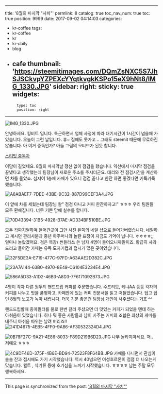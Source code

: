 
---
title: '8월의 마지막 "사치"'
permlink: 8
catalog: true
toc_nav_num: true
toc: true
position: 9999
date: 2017-09-02 04:14:03
categories:
- kr-coffee
tags:
- kr-coffee
- kr
- kr-daily
- blog
- cafe
thumbnail: 'https://steemitimages.com/DQmZsNXC5S7JhSJSCkvpYZPEXcYYqtkvgkKSPo15eX9hNt8/IMG_1330.JPG'
sidebar:
    right:
        sticky: true
widgets:
    -
        type: toc
        position: right
---


![IMG_1330.JPG](https://steemitimages.com/DQmZsNXC5S7JhSJSCkvpYZPEXcYYqtkvgkKSPo15eX9hNt8/IMG_1330.JPG)

안녕하세요. 킹비트 입니다.  특근하면서 업체 사정에 따라 대기시간이 1시간이 넘을때 가 있습니다. 오늘이 그런 날입니다. 휴~ 집에도 못가고 .. 그래도 steemit 때문에 무료하진 않습니다. 
 아 이거 중독인가? 아들 그림의 모티브가 된듯 합니다. 

[스티밋 중독자](https://steemit.com/kr/@bakhasatang/61nmcb)

여담이 길었네요.  8월의 마지막날 정신 없이 점검을 했습니다.  익산에서 마지막 점검을 끝냈다고 생각했는데 팀장님이 새로운 주소를 주시더군요.  대리와 전 점검시간을 계산하면 차를 몰았죠.  심지어 1층에 카페가 있으니 점검 끝나고 한잔 하면 좋겠다면 키득키득 했습니다.  

![A8ABAEF7-7DEE-43BE-9C32-887D99CEF3A4.JPG](https://steemitimages.com/DQmS2PKfDxEVhfkHeKj2akcz56CreMLcuK2QdZY3AL7vtMx/A8ABAEF7-7DEE-43BE-9C32-887D99CEF3A4.JPG)

이 앞에 차를 세웠는데 팀장님 왈" 점검 아니고 커피 한잔하자고!" ㅎㅎㅎ 우리 팀원들 모두 환해집니다.  너무 기쁜 맘에 실수를 합니다. 

![70D43394-31B5-4928-B7AE-AD334BF510BE.JPG](https://steemitimages.com/DQmPFhuoyfMd3hEbirqUDXJ318bfgVbDcrVTAv6maydRjqS/70D43394-31B5-4928-B7AE-AD334BF510BE.JPG)

모두 왁짜지껄하며 들어간곳이 그만 사진 왼쪽의 네일 샵으로 들어가버렸습니다.   네일하고 계시던 관리사분과 중년 아주머니의 놀란 표정이 지금도 기억이 납니다. ㅎㅎㅎㅎ;;
얼마나 놀랐겠어요.  검은 복장/ 썬들라쓰 쓴 남자 4명이 들어오니까말이죠.  황급히 사과 드리고 들어간 카페는 유독 도자기컵과 접시가 많은 곳이였습니다. 

![32F5DE3A-E719-477C-97FD-A63AAE2D382C.JPG](https://steemitimages.com/DQmNSWQKEgaBW1Wa2XhrQTugQszi55dX6AC4ejbERf5oADz/32F5DE3A-E719-477C-97FD-A63AAE2D382C.JPG)

![23A7A144-63B0-4970-8E49-C6104E3234E4.JPG](https://steemitimages.com/DQmdcR6Qd1pai3hnrBwqbyQSHyNZqThtvNN6ygWD45Av8AZ/23A7A144-63B0-4970-8E49-C6104E3234E4.JPG)

![586A5D33-A1D2-46B3-A8D3-7F6171092B73.JPG](https://steemitimages.com/DQmQ5HCiZuwYD1Ngyus29nDwjTJaBHYDA1eQS3eC6ZAArd1/586A5D33-A1D2-46B3-A8D3-7F6171092B73.JPG)

4명이 각자 다른 원두의 핸드드립 커피를 주문했습니다.  수프리모, 케냐AA 등등  각자의 커피를 나누고 맛을 품평하고, 카페안에 있는 커피 전문서을 읽고 떠들었습니다.  덥고 덥던 8월의 노고가 녹아 내립니다.  더욱 기분 좋은건 팀장님 개인이 사주셨다는 거죠 ^^ 

핸드드립할때 종이필터를 물로 한번 갈러 주셨으면 더 맛있는 커피가 되었을 텐데 하는 아쉬움이 있었습니다.  허나 뭐 좋은 사람들과 남이 사주는 커피의 조합은 최상의 케미를 내주니 아쉬움 따위는 날려 버리죠!!
![241D4675-4EB5-4FF0-9A86-AF30532324D4.JPG](https://steemitimages.com/DQmbVwARrgVvZ3PjABbQch6mm3jnUfSHX3A23BXkcCE7bxF/241D4675-4EB5-4FF0-9A86-AF30532324D4.JPG)

![0B78F27C-9A21-4E86-8033-F89D219B6D23.JPG](https://steemitimages.com/DQmc9xWH7QDJSV7oktD8xogJR7oac9qXyGVJWMZjqEq3V4R/0B78F27C-9A21-4E86-8033-F89D219B6D23.JPG)
나무 놀라지마세요.   저.. 저예요 ㅎㅎㅎ

![4C9DF46D-375F-4B6E-BD94-72523F8F64BB.JPG](https://steemitimages.com/DQmVtJ77Bc69zmm1GsHsobgkYh1Zw6Kyjj89hgNYdUa5CSJ/4C9DF46D-375F-4B6E-BD94-72523F8F64BB.JPG)
카페를 다니면서 관심이 슬슬 잔과 접시에도 가기 시작했습니다.  역시 40넘으면 여성호르몬이 점점 더 나오는게 맞습니다. 퀼트 , 식기류 등에 호기심을 느끼기 시작했습니다. ㅎㅎㅎㅎ
남는 주말 모두 행복하세요.

- - -

This page is synchronized from the post: ['8월의 마지막 "사치"'](https://steemit.com/@kingbit/8)
